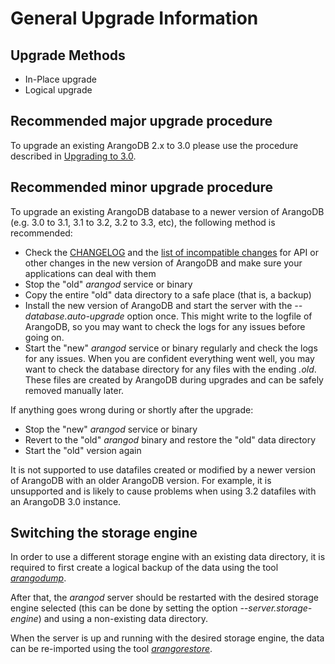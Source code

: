 General Upgrade Information
===========================

Upgrade Methods
------------------

- In-Place upgrade
- Logical upgrade


Recommended major upgrade procedure
-----------------------------------

To upgrade an existing ArangoDB 2.x to 3.0 please use the procedure described
in [Upgrading to 3.0](Upgrading30.md).

Recommended minor upgrade procedure
-----------------------------------

To upgrade an existing ArangoDB database to a newer version of ArangoDB 
(e.g. 3.0 to 3.1, 3.1 to 3.2, 3.2 to 3.3, etc), the following method is recommended:

- Check the [CHANGELOG](../ReleaseNotes/README.md#changelog) and the
  [list of incompatible changes](../ReleaseNotes/README.md#incompatible-changes)
  for API or other changes in the new version of ArangoDB and make sure your applications
  can deal with them
- Stop the "old" _arangod_ service or binary
- Copy the entire "old" data directory to a safe place (that is, a backup)
- Install the new version of ArangoDB and start the server with
  the *--database.auto-upgrade* option once. This might write to the logfile of ArangoDB,
  so you may want to check the logs for any issues before going on.
- Start the "new" _arangod_ service or binary regularly and check the logs for any
  issues. When you are confident everything went well, you may want to check the
  database directory for any files with the ending *.old*. These files are
  created by ArangoDB during upgrades and can be safely removed manually later.

If anything goes wrong during or shortly after the upgrade:

- Stop the "new" _arangod_ service or binary
- Revert to the "old" _arangod_ binary and restore the "old" data directory
- Start the "old" version again

It is not supported to use datafiles created or modified by a newer
version of ArangoDB with an older ArangoDB version. For example, it is
unsupported and is likely to cause problems when using 3.2 datafiles
with an ArangoDB 3.0 instance.

Switching the storage engine
----------------------------

In order to use a different storage engine with an existing data directory,
it is required to first create a logical backup of the data using the 
tool [_arangodump_](../Administration/Arangodump.md).

After that, the _arangod_ server should be restarted with the desired storage
engine selected (this can be done by setting the option *--server.storage-engine*) 
and using a non-existing data directory.

When the server is up and running with the desired storage engine, the data
can be re-imported using the tool
[_arangorestore_](../Administration/Arangorestore.md).
